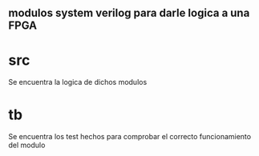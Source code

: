 ## modulos system verilog para darle logica a una FPGA
# src
Se encuentra la logica de dichos modulos
# tb
Se encuentra los test hechos para comprobar el correcto funcionamiento del modulo
 
